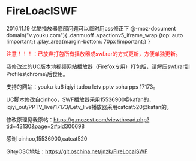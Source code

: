 FireLoaclSWF
============
2016.11.19
优酷播放器底部问题可以临时用css修正下
@-moz-document domain("v.youku.com"){
    .danmuoff .vpactionv5_iframe_wrap {top: auto !important;}
    .play_area{margin-bottom: 70px !important;}
}

<font color=red>注意！！！：已放弃打包所有播放器成swf.rar的方式更新，方便单独更新。</font>

我修改过的UC版本地视频网站播放器（Firefox专用）打包版，请解压swf.rar到Profiles\chrome\后食用。

支持的网站：youku ku6 iqiyi tudou letv pptv sohu pps 17173。

UC脚本修改自cinhoo，SWF播放器采用15536900@kafan的，iqiyi_out/PPTV_live/17173/Letv_live播放器采用catcat520@kafan的。

修改原理见我原帖：https://g.mozest.com/viewthread.php?tid=43130&page=2#pid300698

感谢 cinhoo,15536900,catcat520

Git@OSC地址：https://git.oschina.net/jnzk/FireLocalSWF